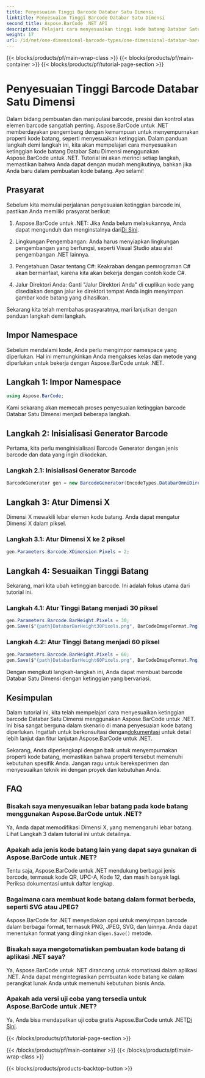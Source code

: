 ```yaml
---
title: Penyesuaian Tinggi Barcode Databar Satu Dimensi
linktitle: Penyesuaian Tinggi Barcode Databar Satu Dimensi
second_title: Aspose.BarCode .NET API
description: Pelajari cara menyesuaikan tinggi kode batang Databar Satu Dimensi dengan Aspose.BarCode untuk .NET. Buat kode batang khusus dalam beberapa langkah sederhana. Jelajahi kekuatan penyesuaian kode batang.
weight: 17
url: /id/net/one-dimensional-barcode-types/one-dimensional-databar-barcode-height-adjustment/
---
```


{{< blocks/products/pf/main-wrap-class >}}
{{< blocks/products/pf/main-container >}}
{{< blocks/products/pf/tutorial-page-section >}}

# Penyesuaian Tinggi Barcode Databar Satu Dimensi


Dalam bidang pembuatan dan manipulasi barcode, presisi dan kontrol atas elemen barcode sangatlah penting. Aspose.BarCode untuk .NET memberdayakan pengembang dengan kemampuan untuk menyempurnakan properti kode batang, seperti menyesuaikan ketinggian. Dalam panduan langkah demi langkah ini, kita akan mempelajari cara menyesuaikan ketinggian kode batang Databar Satu Dimensi menggunakan Aspose.BarCode untuk .NET. Tutorial ini akan merinci setiap langkah, memastikan bahwa Anda dapat dengan mudah mengikutinya, bahkan jika Anda baru dalam pembuatan kode batang. Ayo selami!

## Prasyarat

Sebelum kita memulai perjalanan penyesuaian ketinggian barcode ini, pastikan Anda memiliki prasyarat berikut:

1.  Aspose.BarCode untuk .NET: Jika Anda belum melakukannya, Anda dapat mengunduh dan menginstalnya dari[Di Sini](https://releases.aspose.com/barcode/net/).

2. Lingkungan Pengembangan: Anda harus menyiapkan lingkungan pengembangan yang berfungsi, seperti Visual Studio atau alat pengembangan .NET lainnya.

3. Pengetahuan Dasar tentang C#: Keakraban dengan pemrograman C# akan bermanfaat, karena kita akan bekerja dengan contoh kode C#.

4. Jalur Direktori Anda: Ganti "Jalur Direktori Anda" di cuplikan kode yang disediakan dengan jalur ke direktori tempat Anda ingin menyimpan gambar kode batang yang dihasilkan.

Sekarang kita telah membahas prasyaratnya, mari lanjutkan dengan panduan langkah demi langkah.

## Impor Namespace

Sebelum mendalami kode, Anda perlu mengimpor namespace yang diperlukan. Hal ini memungkinkan Anda mengakses kelas dan metode yang diperlukan untuk bekerja dengan Aspose.BarCode untuk .NET.

## Langkah 1: Impor Namespace
```csharp
using Aspose.BarCode;
```

Kami sekarang akan memecah proses penyesuaian ketinggian barcode Databar Satu Dimensi menjadi beberapa langkah.

## Langkah 2: Inisialisasi Generator Barcode

Pertama, kita perlu menginisialisasi Barcode Generator dengan jenis barcode dan data yang ingin dikodekan.

### Langkah 2.1: Inisialisasi Generator Barcode
```csharp
BarcodeGenerator gen = new BarcodeGenerator(EncodeTypes.DatabarOmniDirectional, "(01)12345678901231");
```

## Langkah 3: Atur Dimensi X

Dimensi X mewakili lebar elemen kode batang. Anda dapat mengatur Dimensi X dalam piksel.

### Langkah 3.1: Atur Dimensi X ke 2 piksel
```csharp
gen.Parameters.Barcode.XDimension.Pixels = 2;
```

## Langkah 4: Sesuaikan Tinggi Batang

Sekarang, mari kita ubah ketinggian barcode. Ini adalah fokus utama dari tutorial ini.

### Langkah 4.1: Atur Tinggi Batang menjadi 30 piksel
```csharp
gen.Parameters.Barcode.BarHeight.Pixels = 30;
gen.Save($"{path}DatabarBarHeight30Pixels.png", BarCodeImageFormat.Png);
```

### Langkah 4.2: Atur Tinggi Batang menjadi 60 piksel
```csharp
gen.Parameters.Barcode.BarHeight.Pixels = 60;
gen.Save($"{path}DatabarBarHeight60Pixels.png", BarCodeImageFormat.Png);
```

Dengan mengikuti langkah-langkah ini, Anda dapat membuat barcode Databar Satu Dimensi dengan ketinggian yang bervariasi.

## Kesimpulan

 Dalam tutorial ini, kita telah mempelajari cara menyesuaikan ketinggian barcode Databar Satu Dimensi menggunakan Aspose.BarCode untuk .NET. Ini bisa sangat berguna dalam skenario di mana penyesuaian kode batang diperlukan. Ingatlah untuk berkonsultasi dengan[dokumentasi](https://reference.aspose.com/barcode/net/) untuk detail lebih lanjut dan fitur lanjutan Aspose.BarCode untuk .NET.

Sekarang, Anda diperlengkapi dengan baik untuk menyempurnakan properti kode batang, memastikan bahwa properti tersebut memenuhi kebutuhan spesifik Anda. Jangan ragu untuk bereksperimen dan menyesuaikan teknik ini dengan proyek dan kebutuhan Anda.

## FAQ

### Bisakah saya menyesuaikan lebar batang pada kode batang menggunakan Aspose.BarCode untuk .NET?
Ya, Anda dapat memodifikasi Dimensi X, yang memengaruhi lebar batang. Lihat Langkah 3 dalam tutorial ini untuk detailnya.

### Apakah ada jenis kode batang lain yang dapat saya gunakan di Aspose.BarCode untuk .NET?
Tentu saja, Aspose.BarCode untuk .NET mendukung berbagai jenis barcode, termasuk kode QR, UPC-A, Kode 12, dan masih banyak lagi. Periksa dokumentasi untuk daftar lengkap.

### Bagaimana cara membuat kode batang dalam format berbeda, seperti SVG atau JPEG?
 Aspose.BarCode for .NET menyediakan opsi untuk menyimpan barcode dalam berbagai format, termasuk PNG, JPEG, SVG, dan lainnya. Anda dapat menentukan format yang diinginkan di`gen.Save()` metode.

### Bisakah saya mengotomatiskan pembuatan kode batang di aplikasi .NET saya?
Ya, Aspose.BarCode untuk .NET dirancang untuk otomatisasi dalam aplikasi .NET. Anda dapat mengintegrasikan pembuatan kode batang ke dalam perangkat lunak Anda untuk memenuhi kebutuhan bisnis Anda.

### Apakah ada versi uji coba yang tersedia untuk Aspose.BarCode untuk .NET?
 Ya, Anda bisa mendapatkan uji coba gratis Aspose.BarCode untuk .NET[Di Sini](https://releases.aspose.com/).

{{< /blocks/products/pf/tutorial-page-section >}}

{{< /blocks/products/pf/main-container >}}
{{< /blocks/products/pf/main-wrap-class >}}

{{< blocks/products/products-backtop-button >}}
